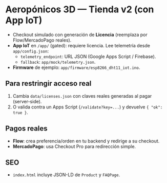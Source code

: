 # Aeropónicos 3D — Tienda v2 (con App IoT)
- Checkout simulado con generación de **Licencia** (reemplaza por Flow/MercadoPago reales).
- **App IoT** en `/app/` (gated): requiere licencia. Lee telemetría desde `app/config.json`:
  - `telemetry_endpoint`: URL JSON (Google Apps Script / Firebase).
  - `fallback`: `app/mock/telemetry.json`.
- **Firmware** de ejemplo: `app/firmware/esp8266_dht11_iot.ino`.

## Para restringir acceso real
1. Cambia `data/licenses.json` con claves reales generadas al pagar (server-side).
2. O valida contra un Apps Script (`/validate?key=...`) y devuelve `{ "ok": true }`.

## Pagos reales
- **Flow**: crea preferencia/orden en tu backend y redirige a su checkout.
- **MercadoPago**: usa Checkout Pro para redirección simple.

## SEO
- `index.html` incluye JSON-LD de `Product` y `FAQPage`.
